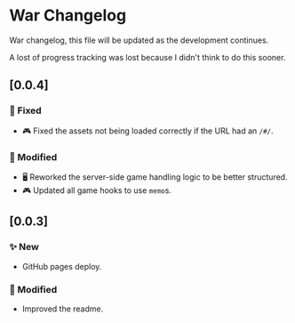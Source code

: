 # War Changelog

War changelog, this file will be updated as the development continues.

A lost of progress tracking was lost because I didn't think to do this sooner.

## [0.0.4]

### 🔨 Fixed

- 🎮 Fixed the assets not being loaded correctly if the URL had an `/#/`.

### 🔧 Modified

- 🖥 Reworked the server-side game handling logic to be better structured.
- 🎮 Updated all game hooks to use `memo`s.

## [0.0.3]

### ✨ New

- GitHub pages deploy.

### 🔧 Modified

- Improved the readme.
